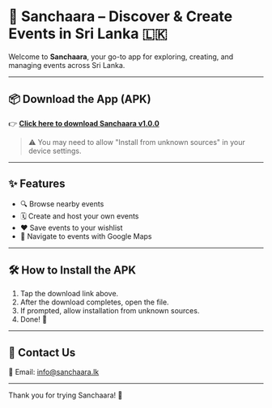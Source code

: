 # 📱 Sanchaara – Discover & Create Events in Sri Lanka 🇱🇰

Welcome to **Sanchaara**, your go-to app for exploring, creating, and managing events across Sri Lanka.

---

## 📦 Download the App (APK)

👉 [**Click here to download Sanchaara v1.0.0**](https://github.com/CharanaManawathilake/sanchaara-apk/releases/download/SanChaara/sanchaara-v1.0.0-beta.apk)

> ⚠️ You may need to allow "Install from unknown sources" in your device settings.

---

## ✨ Features
- 🔍 Browse nearby events
- 🗓️ Create and host your own events
- ❤️ Save events to your wishlist
- 📍 Navigate to events with Google Maps

---

## 🛠️ How to Install the APK
1. Tap the download link above.
2. After the download completes, open the file.
3. If prompted, allow installation from unknown sources.
4. Done! 🎉

---

## 💬 Contact Us
📧 Email: [info@sanchaara.lk](mailto:info@sanchaara.lk)

---

Thank you for trying Sanchaara! 🎉
